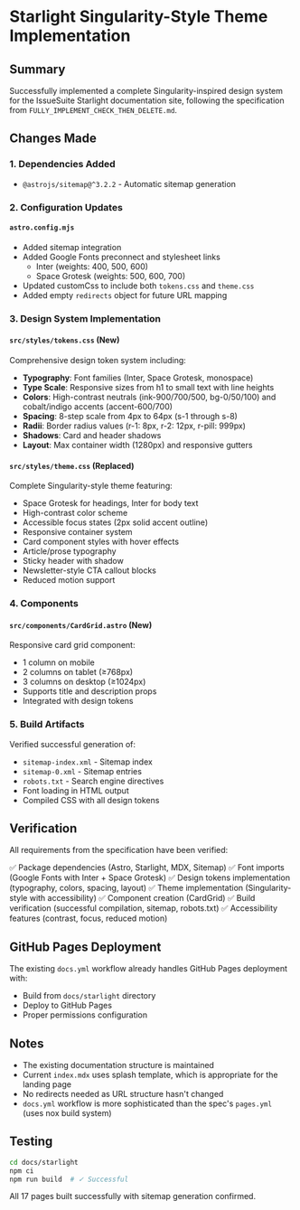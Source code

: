 # Starlight Singularity-Style Theme Implementation

## Summary

Successfully implemented a complete Singularity-inspired design system for the IssueSuite Starlight documentation site, following the specification from `FULLY_IMPLEMENT_CHECK_THEN_DELETE.md`.

## Changes Made

### 1. Dependencies Added

- `@astrojs/sitemap@^3.2.2` - Automatic sitemap generation

### 2. Configuration Updates

#### `astro.config.mjs`

- Added sitemap integration
- Added Google Fonts preconnect and stylesheet links
  - Inter (weights: 400, 500, 600)
  - Space Grotesk (weights: 500, 600, 700)
- Updated customCss to include both `tokens.css` and `theme.css`
- Added empty `redirects` object for future URL mapping

### 3. Design System Implementation

#### `src/styles/tokens.css` (New)

Comprehensive design token system including:

- **Typography**: Font families (Inter, Space Grotesk, monospace)
- **Type Scale**: Responsive sizes from h1 to small text with line heights
- **Colors**: High-contrast neutrals (ink-900/700/500, bg-0/50/100) and cobalt/indigo accents (accent-600/700)
- **Spacing**: 8-step scale from 4px to 64px (s-1 through s-8)
- **Radii**: Border radius values (r-1: 8px, r-2: 12px, r-pill: 999px)
- **Shadows**: Card and header shadows
- **Layout**: Max container width (1280px) and responsive gutters

#### `src/styles/theme.css` (Replaced)

Complete Singularity-style theme featuring:

- Space Grotesk for headings, Inter for body text
- High-contrast color scheme
- Accessible focus states (2px solid accent outline)
- Responsive container system
- Card component styles with hover effects
- Article/prose typography
- Sticky header with shadow
- Newsletter-style CTA callout blocks
- Reduced motion support

### 4. Components

#### `src/components/CardGrid.astro` (New)

Responsive card grid component:

- 1 column on mobile
- 2 columns on tablet (≥768px)
- 3 columns on desktop (≥1024px)
- Supports title and description props
- Integrated with design tokens

### 5. Build Artifacts

Verified successful generation of:

- `sitemap-index.xml` - Sitemap index
- `sitemap-0.xml` - Sitemap entries
- `robots.txt` - Search engine directives
- Font loading in HTML output
- Compiled CSS with all design tokens

## Verification

All requirements from the specification have been verified:

✅ Package dependencies (Astro, Starlight, MDX, Sitemap)
✅ Font imports (Google Fonts with Inter + Space Grotesk)
✅ Design tokens implementation (typography, colors, spacing, layout)
✅ Theme implementation (Singularity-style with accessibility)
✅ Component creation (CardGrid)
✅ Build verification (successful compilation, sitemap, robots.txt)
✅ Accessibility features (contrast, focus, reduced motion)

## GitHub Pages Deployment

The existing `docs.yml` workflow already handles GitHub Pages deployment with:

- Build from `docs/starlight` directory
- Deploy to GitHub Pages
- Proper permissions configuration

## Notes

- The existing documentation structure is maintained
- Current `index.mdx` uses splash template, which is appropriate for the landing page
- No redirects needed as URL structure hasn't changed
- `docs.yml` workflow is more sophisticated than the spec's `pages.yml` (uses nox build system)

## Testing

```bash
cd docs/starlight
npm ci
npm run build  # ✓ Successful
```

All 17 pages built successfully with sitemap generation confirmed.
